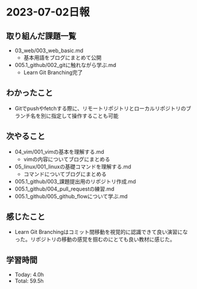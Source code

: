 # 2023-07-02日報

## 取り組んだ課題一覧
* 03_web/003_web_basic.md
  * 基本用語をブログにまとめて公開
* 005.1_github/002_gitに触れながら学ぶ.md
  * Learn Git Branching完了

## わかったこと
* Gitでpushやfetchする際に、リモートリポジトリとローカルリポジトリのブランチ名を別に指定して操作することも可能

## 次やること
* 04_vim/001_vimの基本を理解する.md
  * vimの内容についてブログにまとめる
* 05_linux/001_linuxの基礎コマンドを理解する.md
  * コマンドについてブログにまとめる
* 005.1_github/003_課題提出用のリポジトリ作成.md
* 005.1_github/004_pull_requestの練習.md
* 005.1_github/005_github_flowについて学ぶ.md

## 感じたこと
* Learn Git Branchingはコミット間移動を視覚的に認識できて良い演習になった。リポジトリの移動の感覚を掴むのにとても良い教材に感じた。
## 学習時間
* Today: 4.0h
* Total: 59.5h